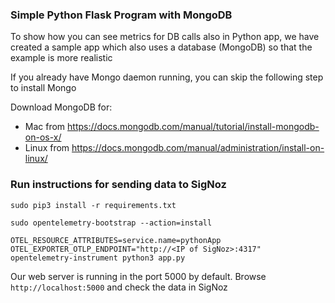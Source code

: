 ### Simple Python Flask Program with MongoDB

To show how you can see metrics for DB calls also in Python app, we have created a sample app which also uses a database (MongoDB) so that the example is more realistic

If you already have Mongo daemon running, you can skip the following step to install Mongo

Download MongoDB for:
- Mac from https://docs.mongodb.com/manual/tutorial/install-mongodb-on-os-x/
- Linux from https://docs.mongodb.com/manual/administration/install-on-linux/


### Run instructions for sending data to SigNoz
```
sudo pip3 install -r requirements.txt
```

```
sudo opentelemetry-bootstrap --action=install
```

```
OTEL_RESOURCE_ATTRIBUTES=service.name=pythonApp OTEL_EXPORTER_OTLP_ENDPOINT="http://<IP of SigNoz>:4317" opentelemetry-instrument python3 app.py
```

Our web server is running in the port 5000 by default. Browse `http://localhost:5000` and check the data in SigNoz
